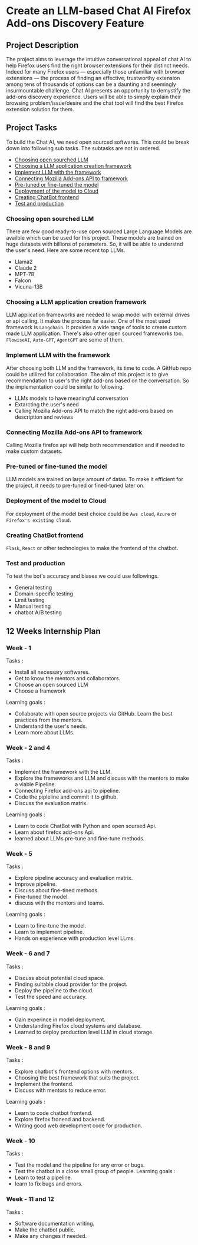 # Create an LLM-based Chat AI Firefox Add-ons Discovery Feature

## Project Description
The project aims to leverage the intuitive conversational appeal of chat AI to help Firefox users find the right browser extensions for their distinct needs. Indeed for many Firefox users — especially those unfamiliar with browser extensions — the process of finding an effective, trustworthy extension among tens of thousands of options can be a daunting and seemingly insurmountable challenge. Chat AI presents an opportunity to demystify the add-ons discovery experience. Users will be able to simply explain their browsing problem/issue/desire and the chat tool will find the best Firefox extension solution for them.

## Project Tasks

To build the Chat AI, we need open sourced softwares. This could be break down into following sub tasks. The subtasks are not in ordered.

- [Choosing open sourched LLM](#choosing-open-sourched-llm)
- [Choosing a LLM application creation framework](#choosing-a-llm-application-creation-framework)
- [Implement LLM with the framework](#implement-llm-with-the-framework)
- [Connecting Mozilla Add-ons API to framework](#connecting-mozilla-add-ons-api-to-framework)
- [Pre-tuned or fine-tuned the model](#pre-tuned-or-fine-tuned-the-model)
- [Deployment of the model to Cloud](#deployment-of-the-model-to-cloud)
- [Creating ChatBot frontend](#creating-chatbot-frontend)
- [Test and production](#test-and-production)

### Choosing open sourched LLM

There are few good ready-to-use  open sourced Large Language Models are availble which can be used for this project. These models are trained on huge datasets with billions of parameters. So, it will be able to understnd the user's need.
Here are some recent top LLMs.
- Llama2
- Claude 2
- MPT-7B
- Falcon
- Vicuna-13B

### Choosing a LLM application creation framework

LLM application frameworks are needed to wrap model with external drives or api calling. It makes the process far easier. One of the most used framework is ```Langchain```. It provides a wide range of tools to create custom made LLM application. There's also other open sourced frameworks too. ```FlowiseAI```, ```Auto-GPT```, ```AgentGPT``` are some of them.

### Implement LLM with the framework

After choosing both LLM and the framework, its time to code. A GitHub repo could be utilized for collaboration. The aim of this project is to give recommendation to user's the right add-ons based on the conversation. So the implementation could be similar to following. 
- LLMs models to have meaningful conversation
- Extarcting the user's need
- Calling Mozilla Add-ons API to match the right add-ons based on description and reviews

### Connecting Mozilla Add-ons API to framework

Calling Mozilla firefox api will help both recommendation and if needed to make custom datasets.

### Pre-tuned or fine-tuned the model

LLM models are trained on large amount of datas. To make it efficient for the project, it needs to pre-tuned or fined-tuned later on. 


### Deployment of the model to Cloud

For deployment of the model best choice could be ```Aws cloud```, ```Azure``` or ```Firefox's existing Cloud```.

### Creating ChatBot frontend

```Flask```, ```React``` or other technologies to make the frontend of the chatbot.

### Test and production

To test the bot's accuracy and biases we could use followings.
- General testing
- Domain-specific testing
- Limit testing
- Manual testing
- chatbot A/B testing

## 12 Weeks Internship Plan

### Week - 1

Tasks :
- Install all necessary softwares.
- Get to know the mentors and collaborators.
- Choose an open sourced LLM
- Choose a framework

Learning goals :
- Collaborate with open source projects via GitHub. Learn the best practices from the mentors.
- Understand the user's needs.
- Learn more about LLMs.

### Week - 2 and 4 
Tasks :
- Implement the framework with the LLM.
- Explore the frameworks and LLM and discuss with the mentors to make a viable Pipeline.
- Connecting Firefox add-ons api to pipeline.
- Code the pipleline and commit it to github.
- Discuss the evaluation matrix.

Learning goals :
- Learn to code ChatBot with Python and open soursed Api.
- Learn about firefox add-ons Api.
- learned about LLMs pre-tune and fine-tune methods.

### Week - 5

Tasks :
- Explore pipeline accuracy and evaluation matrix.
- Improve pipeline.
- Discuss about fine-tined methods.
- Fine-tuned the model.
- discuss with the mentors and teams.

Learning goals :
- Learn to fine-tune the model.
- Learn to implement pipeline.
- Hands on experience with production level LLms.
  
### Week - 6 and 7
Tasks :
- Discuss about potential cloud space.
- Finding suitable cloud provider for the project.
- Deploy the pipeline to the cloud.
- Test the speed and accuracy.
  
Learning goals :
- Gain experince in model deployment.
- Understanding Firefox cloud systems and database.
- Learned to deploy production level LLM in cloud storage.
### Week - 8 and 9
Tasks :
- Explore chatbot's frontend options with mentors.
- Choosing the best framework that suits the project.
- Implement the frontend.
- Discuss with mentors to reduce error.
  
Learning goals :
- Learn to code chatbot frontend.
- Explore firefox fronend and backend.
- Writing good web development code for production.
  
### Week - 10 
Tasks :
- Test the model and the pipeline for any error or bugs.
- Test the chatbot in a close small group of people.
Learning goals :
- Learn to test a pipeline.
- learn to fix bugs and errors.

### Week - 11 and 12

Tasks :
- Software documentation writing.
- Make the chatbot public.
- Make any changes if needed.






